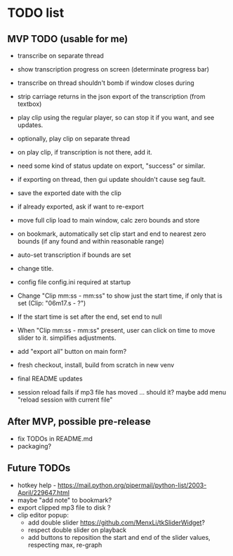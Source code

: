 # TODO list


## MVP TODO (usable for me)

* transcribe on separate thread
* show transcription progress on screen (determinate progress bar)
* transcribe on thread shouldn't bomb if window closes during
* strip carriage returns in the json export of the transcription (from textbox)

* play clip using the regular player, so can stop it if you want, and see updates.
* optionally, play clip on separate thread
* on play clip, if transcription is not there, add it.

* need some kind of status update on export, "success" or similar.
* if exporting on thread, then gui update shouldn't cause seg fault.
* save the exported date with the clip
* if already exported, ask if want to re-export

* move full clip load to main window, calc zero bounds and store
* on bookmark, automatically set clip start and end to nearest zero bounds (if any found and within reasonable range)
* auto-set transcription if bounds are set

* change title.
* config file config.ini required at startup

* Change "Clip mm:ss - mm:ss" to show just the start time, if only that is set (Clip: "06m17.s - ?")
* If the start time is set after the end, set end to null
* When "Clip mm:ss - mm:ss" present, user can click on time to move slider to it.  simplifies adjustments.

* add "export all" button on main form?
* fresh checkout, install, build from scratch in new venv
* final README updates

* session reload fails if mp3 file has moved ... should it? maybe add menu "reload session with current file"

## After MVP, possible pre-release

* fix TODOs in README.md
* packaging?


## Future TODOs

* hotkey help - https://mail.python.org/pipermail/python-list/2003-April/229647.html
* maybe "add note" to bookmark?
* export clipped mp3 file to disk ?
* clip editor popup:
  * add double slider https://github.com/MenxLi/tkSliderWidget?
  * respect double slider on playback
  * add buttons to reposition the start and end of the slider values, respecting max, re-graph

